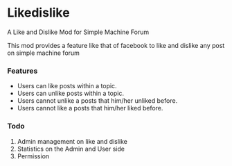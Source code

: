 # **Likedislike**
A Like and Dislike Mod for Simple Machine Forum

This mod provides a feature like that of facebook to like and dislike any post on simple machine forum

### **Features**

* Users can like posts within a topic.
* Users can unlike posts within a topic.
* Users cannot unlike a posts that him/her unliked before.
* Users cannot like a posts that him/her liked before.

### **Todo**

1. Admin management on like and dislike
2. Statistics on the Admin and User side
3. Permission
